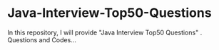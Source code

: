 # Java-Interview-Top50-Questions
In this repository, I will provide "Java Interview Top50 Questions" . Questions and Codes...

